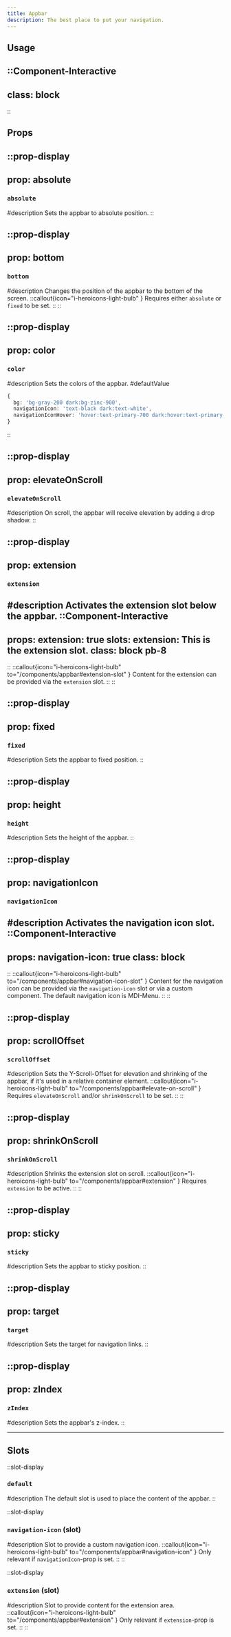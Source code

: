 ```yaml
---
title: Appbar
description: The best place to put your navigation.
---
```


## Usage

::Component-Interactive
---
class: block
---
::

## Props

::prop-display
---
prop: absolute
---
### `absolute`
#description
  Sets the appbar to absolute position.
::

::prop-display
---
prop: bottom
---
### `bottom`
#description
  Changes the position of the appbar to the bottom of the screen.
  ::callout{icon="i-heroicons-light-bulb" }
  Requires either `absolute` or `fixed` to be set.
  ::
::

::prop-display
---
prop: color
---
### `color`
#description
  Sets the colors of the appbar.
#defaultValue
```ts
{
  bg: 'bg-gray-200 dark:bg-zinc-900',
  navigationIcon: 'text-black dark:text-white',
  navigationIconHover: 'hover:text-primary-700 dark:hover:text-primary-300'
}
```
::

::prop-display
---
prop: elevateOnScroll
---
### `elevateOnScroll`
#description
  On scroll, the appbar will receive elevation by adding a drop shadow.
::

::prop-display
---
prop: extension
---
### `extension`
#description
  Activates the extension slot below the appbar.
  ::Component-Interactive
  ---
  props:
    extension: true
  slots:
    extension: This is the extension slot.
  class: block pb-8
  ---
  ::
  ::callout{icon="i-heroicons-light-bulb" to="/components/appbar#extension-slot" }
  Content for the extension can be provided via the `extension` slot.
  ::
::

::prop-display
---
prop: fixed
---
### `fixed`
#description
  Sets the appbar to fixed position.
::

::prop-display
---
prop: height
---
### `height`
#description
  Sets the height of the appbar.
::

::prop-display
---
prop: navigationIcon
---
### `navigationIcon`
#description
  Activates the navigation icon slot.
  ::Component-Interactive
  ---
  props:
    navigation-icon: true
  class: block
  ---
  ::
  ::callout{icon="i-heroicons-light-bulb" to="/components/appbar#navigation-icon-slot" }
  Content for the navigation icon can be provided via the `navigation-icon` slot or via a custom component. The default navigation icon is MDI-Menu.
  ::
::

::prop-display
---
prop: scrollOffset
---
### `scrollOffset`
#description
  Sets the Y-Scroll-Offset for elevation and shrinking of the appbar, if it's used in a relative container element.
  ::callout{icon="i-heroicons-light-bulb" to="/components/appbar#elevate-on-scroll" }
  Requires `elevateOnScroll` and/or `shrinkOnScroll` to be set.
  ::
::

::prop-display
---
prop: shrinkOnScroll
---
### `shrinkOnScroll`
#description
  Shrinks the extension slot on scroll.
  ::callout{icon="i-heroicons-light-bulb" to="/components/appbar#extension" }
  Requires `extension` to be active.
  ::
::

::prop-display
---
prop: sticky
---
### `sticky`
#description
  Sets the appbar to sticky position.
::

::prop-display
---
prop: target
---
### `target`
#description
  Sets the target for navigation links.
::

::prop-display
---
prop: zIndex
---
### `zIndex`
#description
  Sets the appbar's z-index.
::

---

## Slots

::slot-display
### `default`

#description
  The default slot is used to place the content of the appbar.
::

::slot-display
### `navigation-icon` (slot)

#description
  Slot to provide a custom navigation icon.
  ::callout{icon="i-heroicons-light-bulb" to="/components/appbar#navigation-icon" }
  Only relevant if `navigationIcon`-prop is set.
  ::
::

::slot-display
### `extension` (slot)

#description
  Slot to provide content for the extension area.
  ::callout{icon="i-heroicons-light-bulb" to="/components/appbar#extension" }
  Only relevant if `extension`-prop is set.
  ::
::
